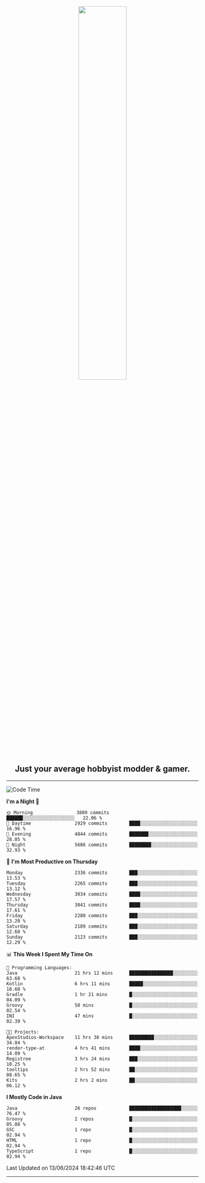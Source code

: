 <div align="center">
  <a href="https://apexmodder.xyz/"><img width="50%" height="50%" src="https://i.imgur.com/pc4HkGz.png"></a>
</div>
<h2 align="center">Just your average hobbyist modder & gamer.</h2>

---

<!--START_SECTION:waka-->
![Code Time](http://img.shields.io/badge/Code%20Time-1%2C233%20hrs%208%20mins-blue)

**I'm a Night 🦉** 

```text
🌞 Morning                3809 commits        ██████░░░░░░░░░░░░░░░░░░░   22.06 % 
🌆 Daytime                2929 commits        ████░░░░░░░░░░░░░░░░░░░░░   16.96 % 
🌃 Evening                4844 commits        ███████░░░░░░░░░░░░░░░░░░   28.05 % 
🌙 Night                  5686 commits        ████████░░░░░░░░░░░░░░░░░   32.93 % 
```
📅 **I'm Most Productive on Thursday** 

```text
Monday                   2336 commits        ███░░░░░░░░░░░░░░░░░░░░░░   13.53 % 
Tuesday                  2265 commits        ███░░░░░░░░░░░░░░░░░░░░░░   13.12 % 
Wednesday                3034 commits        ████░░░░░░░░░░░░░░░░░░░░░   17.57 % 
Thursday                 3041 commits        ████░░░░░░░░░░░░░░░░░░░░░   17.61 % 
Friday                   2280 commits        ███░░░░░░░░░░░░░░░░░░░░░░   13.20 % 
Saturday                 2189 commits        ███░░░░░░░░░░░░░░░░░░░░░░   12.68 % 
Sunday                   2123 commits        ███░░░░░░░░░░░░░░░░░░░░░░   12.29 % 
```


📊 **This Week I Spent My Time On** 

```text
💬 Programming Languages: 
Java                     21 hrs 12 mins      ████████████████░░░░░░░░░   63.68 % 
Kotlin                   6 hrs 11 mins       █████░░░░░░░░░░░░░░░░░░░░   18.60 % 
Gradle                   1 hr 21 mins        █░░░░░░░░░░░░░░░░░░░░░░░░   04.09 % 
Groovy                   50 mins             █░░░░░░░░░░░░░░░░░░░░░░░░   02.54 % 
INI                      47 mins             █░░░░░░░░░░░░░░░░░░░░░░░░   02.39 % 

🐱‍💻 Projects: 
ApexStudios-Workspace    11 hrs 36 mins      █████████░░░░░░░░░░░░░░░░   34.84 % 
render-type-at           4 hrs 41 mins       ████░░░░░░░░░░░░░░░░░░░░░   14.09 % 
Registree                3 hrs 24 mins       ███░░░░░░░░░░░░░░░░░░░░░░   10.25 % 
tooltips                 2 hrs 52 mins       ██░░░░░░░░░░░░░░░░░░░░░░░   08.65 % 
Kits                     2 hrs 2 mins        ██░░░░░░░░░░░░░░░░░░░░░░░   06.12 % 
```

**I Mostly Code in Java** 

```text
Java                     26 repos            ███████████████████░░░░░░   76.47 % 
Groovy                   2 repos             █░░░░░░░░░░░░░░░░░░░░░░░░   05.88 % 
GSC                      1 repo              █░░░░░░░░░░░░░░░░░░░░░░░░   02.94 % 
HTML                     1 repo              █░░░░░░░░░░░░░░░░░░░░░░░░   02.94 % 
TypeScript               1 repo              █░░░░░░░░░░░░░░░░░░░░░░░░   02.94 % 
```




 Last Updated on 13/06/2024 18:42:46 UTC
<!--END_SECTION:waka-->

---
